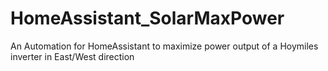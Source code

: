# HomeAssistant_SolarMaxPower
An Automation for HomeAssistant to maximize power output of a Hoymiles inverter in East/West direction
